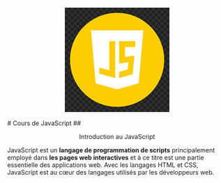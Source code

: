 <p align="center"><img src="img/js_logo.png"></img></p>
# Cours de JavaScript
## <p align="center"> Introduction au JavaScript</p>

JavaScript est un **langage de programmation de scripts** principalement employé dans **les pages web interactives** et à ce titre est une partie essentielle des applications web. Avec les langages HTML et CSS, JavaScript est au cœur des langages utilisés par les développeurs web.